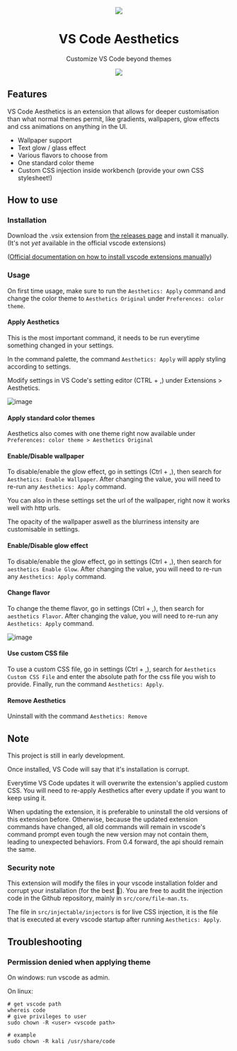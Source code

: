 <p align="center">
  <img src="https://user-images.githubusercontent.com/8711020/142301012-41575a7f-55f3-4c02-bc16-dd2ab8a75a90.png" />
</p>
<h1 align="center">
VS Code Aesthetics
</h1>


<p align="center">
Customize VS Code beyond themes
</p>

<p align="center">
    <img src="https://user-images.githubusercontent.com/8711020/168487615-e46cb876-487d-4371-8e65-5f5f69f8164c.png" />
</p>

## Features

VS Code Aesthetics is an extension that allows for deeper customisation than what normal themes permit, like gradients, wallpapers, glow effects and css animations on anything in the UI.

- Wallpaper support
- Text glow / glass effect
- Various flavors to choose from
- One standard color theme
- Custom CSS injection inside workbench (provide your own CSS stylesheet!)

## How to use

### Installation
Download the .vsix extension from [the releases page](https://github.com/gcholette/vscode-aesthetics/releases) and install it manually. (It's not _yet_ available in the official vscode extensions)

([Official documentation on how to install vscode extensions manually](https://code.visualstudio.com/docs/editor/extension-marketplace#_install-from-a-vsix))

### Usage
On first time usage, make sure to run the `Aesthetics: Apply` command and change the color theme to `Aesthetics Original` under `Preferences: color theme`.

#### Apply Aesthetics
This is the most important command, it needs to be run everytime something changed in your settings.

In the command palette, the command `Aesthetics: Apply` will apply styling according to settings. 

Modify settings in VS Code's setting editor (CTRL + ,) under Extensions > Aesthetics.

![image](https://user-images.githubusercontent.com/8711020/168488350-12ba795c-c5fc-450b-a25a-fae1b85897b4.png)

#### Apply standard color themes
Aesthetics also comes with one theme right now available under `Preferences: color theme > Aesthetics Original`

#### Enable/Disable wallpaper
To disable/enable the glow effect, go in settings (Ctrl + ,), then search for `Aesthetics: Enable Wallpaper`. After changing the value, you will need to re-run any `Aesthetics: Apply` command.

You can also in these settings set the url of the wallpaper, right now it works well with http urls.

The opacity of the wallpaper aswell as the blurriness intensity are customisable in settings.

#### Enable/Disable glow effect
To disable/enable the glow effect, go in settings (Ctrl + ,), then search for `aesthetics Enable Glow`. After changing the value, you will need to re-run any `Aesthetics: Apply` command.

#### Change flavor
To change the theme flavor, go in settings (Ctrl + ,), then search for `aesthetics Flavor`. After changing the value, you will need to re-run any `Aesthetics: Apply` command.

![image](https://user-images.githubusercontent.com/8711020/168488270-fa24dd58-fee2-4001-bea0-972b44d23cbd.png)

#### Use custom CSS file
To use a custom CSS file, go in settings (Ctrl + ,), search for `Aesthetics Custom CSS File` and enter the absolute path for the css file you wish to provide. Finally, run the command `Aesthetics: Apply`.

#### Remove Aesthetics 
Uninstall with the command `Aesthetics: Remove`


## Note

This project is still in early development. 

Once installed, VS Code will say that it's installation is corrupt.

Everytime VS Code updates it will overwrite the extension's applied custom CSS. You will need to re-apply Aesthetics after every update if you want to keep using it.

When updating the extension, it is preferable to uninstall the old versions of this extension before. Otherwise, because the updated extension commands have changed, all old commands will remain in vscode's command prompt even tough the new version may not contain them, leading to unexpected behaviors. From 0.4 forward, the api should remain the same.

### Security note
This extension will modify the files in your vscode installation folder and corrupt your installation (for the best :unicorn:). You are free to audit the injection code in the Github repository, mainly in `src/core/file-man.ts`.

The file in `src/injectable/injectors` is for live CSS injection, it is the file that is executed at every vscode startup after running `Aesthetics: Apply`.

## Troubleshooting

### Permission denied when applying theme
On windows: run vscode as admin.

On linux:
```
# get vscode path
whereis code
# give privileges to user
sudo chown -R <user> <vscode path>

# example
sudo chown -R kali /usr/share/code
```
